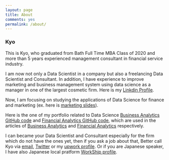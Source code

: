 ```yaml
---
layout: page
title: About
comments: yes
permalink: /about/
---
```



### Kyo

This is Kyo, who graduated from Bath Full Time MBA Class of 2020 and more than 5 years experienced management consultant in financial service industry.

I am now not only a Data Scientist in a company but also a freelancing Data Scientist and Consultant.
In addition, I have experience to improve marketing and business management system using data science as a manager in one of the largest cosmetic firm.
Here is my [Linkdin Profile](https://www.linkedin.com/in/KyoHarada).

Now, I am focusing on studying the applications of Data Science for finance and marketing (ex. here is [marketing slides](https://www.slideshare.net/KyoichiroKyoHaradaMB/marketing-plan-for-waitrose-of-john-lewis/1?src=clipshare)).

Here is the one of my portfolio related to Data Science [Business Analytics GitHub code](https://github.com/kyo1988/Kyo.github.io/blob/gh-pages/scripts%20for%20article/Business_Analytics_Note.ipynb) and [Financial Analytics GitHub code](https://github.com/kyo1988/Kyo.github.io/blob/gh-pages/scripts%20for%20article/Corporate_Finance_Note.ipynb), which are used in the articles of [Business Analytics](https://kyo1988.github.io/Kyo.github.io/business/analyics/2021/05/08/sales-forecasting.html) and [Financial Analytics](https://kyo1988.github.io/Kyo.github.io/finance/2021/05/09/review-of-Pendragon-PLC.html) respectively.

I can became your Data Scientist and Consultant especially for the firm which do not have the ones yet, then if you ask a job about that, Better call Kyo via [email](kh685mba@gmail.com), [Twitter](https://twitter.com/KyoHarada) or my [upwork profile](https://www.upwork.com/o/profiles/users/~01a04e0c3805f59a83/). Or if you are Japanese speaker, I have also Japanese local pratform [WorkShip profile](https://goworkship.com/profile/33012). 